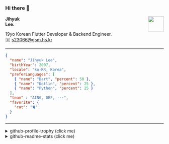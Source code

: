 ### Hi there 👋
<img src="https://github.githubassets.com/images/mona-loading-default.gif" width="50px" align="right">
</a>

**Jihyuk\
Lee.**

19yo Korean Flutter Developer & Backend Engineer.\
✉️ <s23066@gsm.hs.kr>

---

```json
{
  "name": "Jihyuk Lee",
  "birthYear": 2007,
  "locale": "ko-KR, Korea",
  "preferLanguages": [
    { "name": "Dart", "percent": 50 },
    { "name": "Kotlin", "percent": 25 },
    { "name": "Python", "percent": 25 }
  ],
  "team" : "AING, DEF, ···",
  "favorite": {
    "cat": "🐈"
  }
}
```
---
<details>
  <summary>github-profile-trophy (click me)</summary>
  
![](https://github-profile-trophy.vercel.app/?username=withJihyuk&row=1&column=8&theme=nord)
  
</details>
<details>
  <summary>github-readme-stats (click me)</summary>
  
<!--START_SECTION:waka-->
![Code Time](http://img.shields.io/badge/Code%20Time-913%20hrs%209%20mins-blue)

![Lines of code](https://img.shields.io/badge/%EC%A0%80%EB%8A%94%20%EC%97%AC%ED%83%9C%EA%B9%8C%EC%A7%80%20-741.9%20thousand%20%EC%A4%84%EC%9D%98%20%EC%BD%94%EB%93%9C%EB%A5%BC%20%EC%9E%91%EC%84%B1%ED%96%88%EC%96%B4%EC%9A%94.-blue)

**저는 아침형 인간이에요. 🐤** 

```text
🌞 아침                     834 commits         █████░░░░░░░░░░░░░░░░░░░░   21.19 % 
🌆 낮　                     1357 commits        █████████░░░░░░░░░░░░░░░░   34.49 % 
🌃 저녁                     1385 commits        █████████░░░░░░░░░░░░░░░░   35.20 % 
🌙 밤　                     359 commits         ██░░░░░░░░░░░░░░░░░░░░░░░   09.12 % 
```


📊 **저는 이번주를 이렇게 시간을 보냈어요.** 

```text
🕑︎ Timezone: Asia/Seoul

💬 프로그래밍 언어들: 
Kotlin                   2 hrs 16 mins       ████████████████░░░░░░░░░   62.44 % 
YAML                     1 hr 22 mins        █████████░░░░░░░░░░░░░░░░   37.56 % 

🔥 에디터들: 
IntelliJ IDEA            2 hrs 16 mins       ████████████████░░░░░░░░░   62.44 % 
VS Code                  1 hr 22 mins        █████████░░░░░░░░░░░░░░░░   37.56 % 

💻 운영 체제들: 
Mac                      3 hrs 39 mins       █████████████████████████   100.00 % 
```


 Last Updated on 28/06/2025 18:50:59 UTC
<!--END_SECTION:waka-->

</details>

</div>

